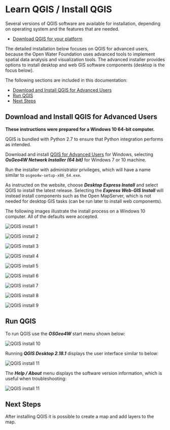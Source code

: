 # Learn QGIS / Install QGIS

Several versions of QGIS software are available for installation, depending on operating system and
the features that are needed.

* [Download QGIS for your platform](http://www.qgis.org/en/site/forusers/download.html)

The detailed installation below focuses on QGIS for advanced users, because the Open Water Foundation
uses advanced tools to implement spatial data analysis and visualization tools.
The advanced installer provides options to install desktop and web GIS software components
(desktop is the focus below).

The following sections are included in this documentation:

* [Download and Install QGIS for Advanced Users](#download-and-install-qgis-for-advanced-users)
* [Run QGIS](#run-qgis)
* [Next Steps](#next-steps)

## Download and Install QGIS for Advanced Users

**These instructions were prepared for a Windows 10 64-bit computer.**

QGIS is bundled with Python 2.7 to ensure that Python integration performs as intended.

Download and install [QGIS for Advanced Users](http://www.qgis.org/en/site/forusers/download.html) for Windows,
selecting ***OsGeo4W Network Installer (64 bit)*** for Windows 7 or 10 machine.

Run the installer with administrator privileges, which will have a name similar to `osgeo4w-setup-x86_64.exe`.

As instructed on the website, choose ***Desktop Express Install*** and select QGIS to install the latest release.
Selecting the ***Express Web-GIS Install*** will instead install components such as the Open MapServer,
which is not needed for desktop GIS tasks (can be run later to install web components).

The following images illustrate the install process on a Windows 10 computer.  All of the defaults were accepted.

![QGIS install 1](install-qgis-images/qgis-install-1.png)

![QGIS install 2](install-qgis-images/qgis-install-2.png)

![QGIS install 3](install-qgis-images/qgis-install-3.png)

![QGIS install 4](install-qgis-images/qgis-install-4.png)

![QGIS install 5](install-qgis-images/qgis-install-5.png)

![QGIS install 6](install-qgis-images/qgis-install-6.png)

![QGIS install 7](install-qgis-images/qgis-install-7.png)

![QGIS install 8](install-qgis-images/qgis-install-8.png)

![QGIS install 9](install-qgis-images/qgis-install-9.png)

## Run QGIS

To run QGIS use the ***OSGeo4W*** start menu shown below:

![QGIS install 10](install-qgis-images/qgis-install-10.png)

Running ***QGIS Desktop 2.18.1*** displays the user interface similar to below:

![QGIS install 11](install-qgis-images/qgis-install-11.png)

The ***Help / About*** menu displays the software version information, which is useful when troubleshooting:

![QGIS install 11](install-qgis-images/qgis-install-12.png)

## Next Steps

After installing QGIS it is possible to create a map and add layers to the map.
